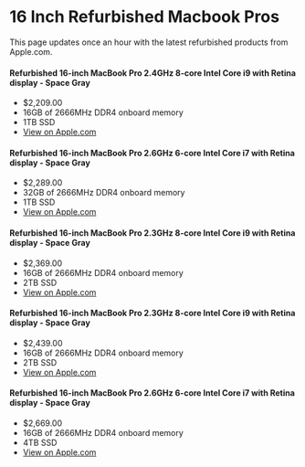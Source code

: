 
# 16 Inch Refurbished Macbook Pros

This page updates once an hour with the latest refurbished products from Apple.com. 


#### Refurbished 16-inch MacBook Pro 2.4GHz 8-core Intel Core i9 with Retina display - Space Gray
- $2,209.00
- 16GB of 2666MHz DDR4 onboard memory
- 1TB SSD
- [View on Apple.com](https://apple.com/shop/product/G0Y0PLL/A/refurbished-16-inch-macbook-pro-24ghz-8-core-intel-core-i9-with-retina-display-space-gray?fnode=490b27607c6476f91229bb1a56dcac26348ba8cba0b8ff15bef51c52c99df73cd21416e84e5f9fcf68e77df7969dde76083fd5f94bc4fbf321114d1b538910eef1040c99823e397891572c455f1ac24d)
    
#### Refurbished 16-inch MacBook Pro 2.6GHz 6-core Intel Core i7 with Retina display - Space Gray
- $2,289.00
- 32GB of 2666MHz DDR4 onboard memory
- 1TB SSD
- [View on Apple.com](https://apple.com/shop/product/G0ZMKLL/A/refurbished-16-inch-macbook-pro-26ghz-6-core-intel-core-i7-with-retina-display-space-gray?fnode=490b27607c6476f91229bb1a56dcac26348ba8cba0b8ff15bef51c52c99df73cd21416e84e5f9fcf68e77df7969dde76083fd5f94bc4fbf321114d1b538910eef1040c99823e397891572c455f1ac24d)
    
#### Refurbished 16-inch MacBook Pro 2.3GHz 8-core Intel Core i9 with Retina display - Space Gray
- $2,369.00
- 16GB of 2666MHz DDR4 onboard memory
- 2TB SSD
- [View on Apple.com](https://apple.com/shop/product/G0Y00LL/A/refurbished-16-inch-macbook-pro-23ghz-8-core-intel-core-i9-with-retina-display-space-gray?fnode=490b27607c6476f91229bb1a56dcac26348ba8cba0b8ff15bef51c52c99df73cd21416e84e5f9fcf68e77df7969dde76083fd5f94bc4fbf321114d1b538910eef1040c99823e397891572c455f1ac24d)
    
#### Refurbished 16-inch MacBook Pro 2.3GHz 8-core Intel Core i9 with Retina display - Space Gray
- $2,439.00
- 16GB of 2666MHz DDR4 onboard memory
- 2TB SSD
- [View on Apple.com](https://apple.com/shop/product/G0Y04LL/A/refurbished-16-inch-macbook-pro-23ghz-8-core-intel-core-i9-with-retina-display-space-gray?fnode=490b27607c6476f91229bb1a56dcac26348ba8cba0b8ff15bef51c52c99df73cd21416e84e5f9fcf68e77df7969dde76083fd5f94bc4fbf321114d1b538910eef1040c99823e397891572c455f1ac24d)
    
#### Refurbished 16-inch MacBook Pro 2.6GHz 6-core Intel Core i7 with Retina display - Space Gray
- $2,669.00
- 16GB of 2666MHz DDR4 onboard memory
- 4TB SSD
- [View on Apple.com](https://apple.com/shop/product/G0XZ2LL/A/refurbished-16-inch-macbook-pro-26ghz-6-core-intel-core-i7-with-retina-display-space-gray?fnode=490b27607c6476f91229bb1a56dcac26348ba8cba0b8ff15bef51c52c99df73cd21416e84e5f9fcf68e77df7969dde76083fd5f94bc4fbf321114d1b538910eef1040c99823e397891572c455f1ac24d)
    